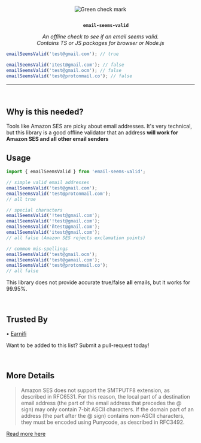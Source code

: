 <p align="center">
  <a><img src="https://emojipedia-us.s3.dualstack.us-west-1.amazonaws.com/thumbs/240/apple/285/check-mark-button_2705.png" title="Green check mark" /></a>
</p>
<p align="center">
  <b>
  <code>
    email-seems-valid
    </code>
  </b>
  <br>
  <i>An offline check to see if an email seems valid.</i>
  <br/>
  <i>Contains TS or JS packages for browser or Node.js</i>
  <br>
</p>

```typescript
emailSeemsValid('test@gmail.com'); // true

emailSeemsValid('i̇test@gmail.com'); // false
emailSeemsValid('test@gmail.ocm'); // false
emailSeemsValid('test@protonmail.co'); // false
```

---

<br>

## Why is this needed?

Tools like Amazon SES are picky about email addresses. It's very technical, but this library is a good offline validator that an address <b>will work for Amazon SES and all other email senders</b>

## Usage

```typescript
import { emailSeemsValid } from 'email-seems-valid';

// simple valid email addresses
emailSeemsValid('test@gmail.com');
emailSeemsValid('test@protonmail.com');
// all true

// special characters
emailSeemsValid('!test@gmail.com');
emailSeemsValid('!test@gmail.com');
emailSeemsValid('ñtest@gmail.com');
emailSeemsValid('i̇test@gmail.com');
// all false (Amazon SES rejects exclamation points)

// common mis-spellings
emailSeemsValid('test@gmail.ocm');
emailSeemsValid('test@gamail.com');
emailSeemsValid('test@protonmail.co');
// all false
```

This library does not provide accurate true/false <b>all</b> emails, but it works for 99.95%.

<br/>

## Trusted By

• [Earnifi](https://earni.fi)

Want to be added to this list? Submit a pull-request today!

<br/>

## More Details

> Amazon SES does not support the SMTPUTF8 extension, as described in RFC6531. For this reason, the local part of a destination email address (the part of the email address that precedes the @ sign) may only contain 7-bit ASCII characters. If the domain part of an address (the part after the @ sign) contains non-ASCII characters, they must be encoded using Punycode, as described in RFC3492.

[Read more here](https://docs.aws.amazon.com/ses/latest/APIReference/API_Destination.html)

